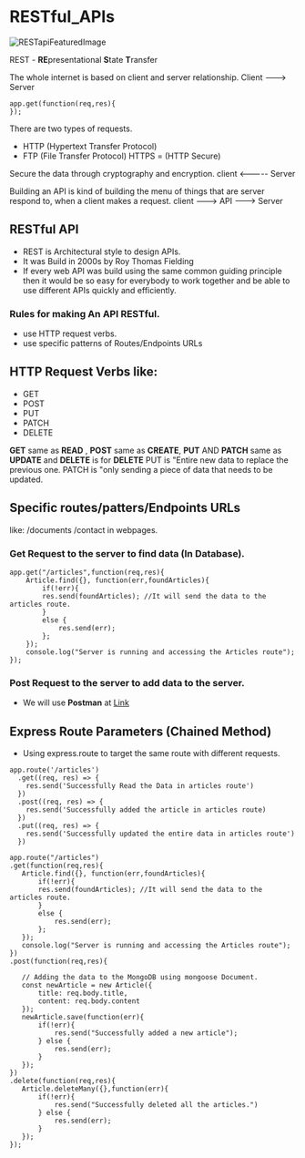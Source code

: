 # RESTful_APIs
![RESTapiFeaturedImage](https://user-images.githubusercontent.com/94203408/154632582-da28bb1b-a926-4885-a3e9-4fb9f1282ec6.png)

REST - **RE**presentational **S**tate **T**ransfer

The whole internet is based on client and server relationship.
Client ---> Server

```
app.get(function(req,res){
});
```
There are two types of requests.
- HTTP (Hypertext Transfer Protocol)
- FTP (File Transfer Protocol)
HTTPS = (HTTP Secure)

Secure the data through cryptography and encryption.
client <----- Server

Building an API is kind of building the menu of things that are server respond to, when a client makes a request.
client ---> API ---> Server

## RESTful API
- REST is Architectural style to design APIs.
- It was Build in 2000s by Roy Thomas Fielding
- If every web API was build using the same common guiding principle then it would be so easy for everybody to work together and be able to use different APIs quickly and efficiently. 

### Rules for making An API RESTful.
- use HTTP request verbs.
- use specific patterns of Routes/Endpoints URLs

## HTTP Request Verbs like:
- GET  
- POST  
- PUT  
- PATCH  
- DELETE

**GET** same as **READ** , **POST** same as **CREATE**, **PUT** AND **PATCH** same as **UPDATE** and **DELETE** is for **DELETE**
PUT is "Entire new data to replace the previous one.
PATCH is "only sending a piece of data that needs to be updated.

## Specific routes/patters/Endpoints URLs
like: /documents /contact in webpages.

### Get Request to the server to find data (In Database).
```
app.get("/articles",function(req,res){
    Article.find({}, function(err,foundArticles){
        if(!err){
        res.send(foundArticles); //It will send the data to the articles route.
        } 
        else {
            res.send(err);
        };
    });
    console.log("Server is running and accessing the Articles route");
});
```
### Post Request to the server to add data to the server.
- We will use **Postman** at [Link](https://www.postman.com/)

## Express Route Parameters (Chained Method) 
- Using express.route to target the same route with different requests.

```
app.route('/articles')
  .get((req, res) => {
    res.send('Successfully Read the Data in articles route')
  })
  .post((req, res) => {
    res.send('Successfully added the article in articles route)
  })
  .put((req, res) => {
    res.send('Successfully updated the entire data in articles route')
  })
 ```
 
 ```
 app.route("/articles")
.get(function(req,res){
    Article.find({}, function(err,foundArticles){
        if(!err){
        res.send(foundArticles); //It will send the data to the articles route.
        } 
        else {
            res.send(err);
        };
    });
    console.log("Server is running and accessing the Articles route");
})
.post(function(req,res){

    // Adding the data to the MongoDB using mongoose Document.
    const newArticle = new Article({
        title: req.body.title,
        content: req.body.content
    });
    newArticle.save(function(err){
        if(!err){
            res.send("Successfully added a new article");
        } else {
            res.send(err);
        }
    });
})
.delete(function(req,res){
    Article.deleteMany({},function(err){
        if(!err){
            res.send("Successfully deleted all the articles.")
        } else {
            res.send(err);
        }
    });
});
```
 





